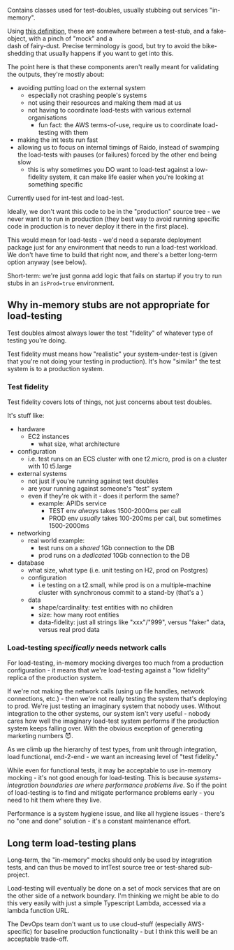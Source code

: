 Contains classes used for test-doubles, usually stubbing out services 
"in-memory".

Using [this definition](https://en.wikipedia.org/wiki/Test_double), these are 
somewhere between a test-stub, and a fake-object, with a pinch of "mock" and a  
dash of fairy-dust. Precise terminology is good, but try to avoid the 
bike-shedding that usually happens if you want to get into this.  

The point here is that these components aren't really meant for validating the 
outputs, they're mostly about:
* avoiding putting load on the external system
  * especially not crashing people's systems 
  * not using their resources and making them mad at us
  * not having to coordinate load-tests with various external organisations
    * fun fact: the AWS terms-of-use, require us to coordinate load-testing 
    with them 
* making the int tests run fast
* allowing us to focus on internal timings of Raido, instead of swamping the 
  load-tests with pauses (or failures) forced by the other end being slow
  * this is why sometimes you DO want to load-test against a low-fidelity 
    system, it can make life easier when you're looking at something specific


Currently used for int-test and load-test.


Ideally, we don't want this code to be in the "production" source tree - 
we never want it to run in production (they best way to avoid running specific 
code in production is to never deploy it there in the first place).

This would mean for load-tests - we'd need a separate deployment package just 
for any environment that needs to run a load-test workload.  We don't have time
to build that right now, and there's a better long-term option anyway (see 
below).

Short-term: we're just gonna add logic that fails on startup if you try to run 
stubs in an `isProd=true` environment.


## Why in-memory stubs are not appropriate for load-testing

Test doubles almost always lower the test "fidelity" of whatever type of 
testing you're doing.

Test fidelity must means how "realistic" your system-under-test is (given 
that you're not doing your testing in production).  It's how "similar" the test
system is to a production system.  

### Test fidelity

Test fidelity covers lots of things, not just concerns about test doubles.

It's stuff like: 
* hardware 
  * EC2 instances 
    * what size, what architecture
* configuration
  * i.e. test runs on an ECS cluster with one t2.micro, prod is on a cluster 
    with 10 t5.large
* external systems
  * not just if you're running against test doubles
  * are your running against someone's "test" system
  * even if they're ok with it - does it perform the same?
    * example: APIDs service 
      * TEST env *always* takes 1500-2000ms per call
      * PROD env *usually* takes 100-200ms per call, but sometimes 1500-2000ms 
* networking
  * real world example: 
    * test runs on a *shared* 1Gb connection to the DB 
    * prod runs on a *dedicated* 10Gb connection to the DB
* database
  * what size, what type (i.e. unit testing on H2, prod on Postgres)
  * configuration 
    * i.e testing on a t2.small, while prod is on a 
      multiple-machine cluster with synchronous commit to a stand-by (that's a )
  * data
    * shape/cardinality: test entities with no children
    * size: how many root entities
    * data-fidelity: just all strings like "xxx"/"999", versus "faker" data, 
      versus real prod data


### Load-testing _specifically_ needs network calls

For load-testing, in-memory mocking diverges too much from a production 
configuration - it means that we're load-testing against a "low fidelity" 
replica of the production system.

If we're not making the network calls (using up file handles, network 
connections, etc.) - then we're not really testing the system that's 
deploying to prod. 
We're just testing an imaginary system that nobody uses. 
Without integration to the other systems, our system isn't very useful - nobody 
cares how well the imaginary load-test system performs if the production system
keeps falling over. 
With the obvious exception of generating marketing numbers 😈.

As we climb up the hierarchy of test types, from unit through integration, load 
functional, end-2-end - we want an increasing level of "test fidelity."

While even for functional tests, it may be acceptable to use in-memory 
mocking - it's not good enough for load-testing.  This is because 
*systems-integration boundaries are where performance problems live*.
So if the point of load-testing is to find and mitigate performance problems 
early - you need to hit them where they live.

Performance is a system hygiene issue, and like all hygiene issues - there's no 
"one and done" solution - it's a constant maintenance effort. 


## Long term load-testing plans

Long-term, the "in-memory" mocks should only be used by integration tests,
and can thus be moved to intTest source tree or test-shared sub-project.

Load-testing will eventually be done on a set of mock services that are on the 
other side of a network boundary.  I'm thinking we might be able to do this very 
easily with just a simple Typescript Lambda, accessed via a lambda function URL.

The DevOps team don't want us to use cloud-stuff (especially AWS-specific) for
baseline production functionality - but I think this weill be an acceptable 
trade-off. 


